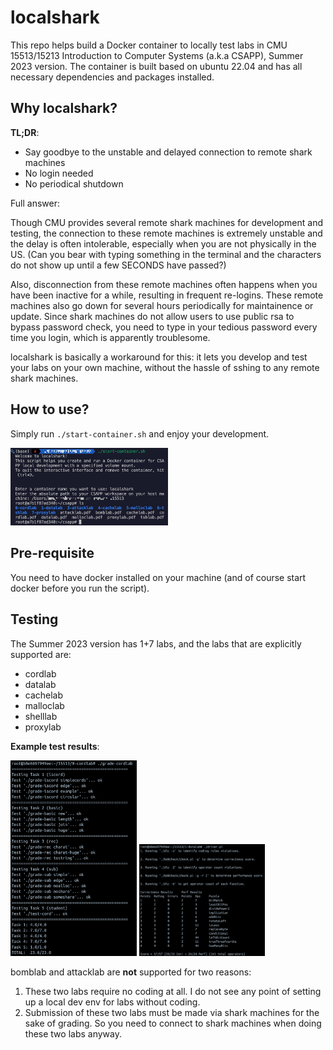 # localshark

This repo helps build a Docker container to locally test labs in CMU 15513/15213 Introduction to Computer Systems (a.k.a CSAPP), Summer 2023 version. The container is built based on ubuntu 22.04 and has all necessary dependencies and packages installed.

## Why localshark?

**TL;DR**:
* Say goodbye to the unstable and delayed connection to remote shark machines
* No login needed
* No periodical shutdown

Full answer:

Though CMU provides several remote shark machines for development and testing, the connection to these remote machines is extremely unstable and the delay is often intolerable, especially when you are not physically in the US. (Can you bear with typing something in the terminal and the characters do not show up until a few SECONDS have passed?) 

Also, disconnection from these remote machines often happens when you have been inactive for a while, resulting in frequent re-logins. These remote machines also go down for several hours periodically for maintainence or update. Since shark machines do not allow users to use public rsa to bypass password check, you need to type in your tedious password every time you login, which is apparently troublesome.

localshark is basically a workaround for this: it lets you develop and test your labs on your own machine, without the hassle of sshing to any remote shark machines.

## How to use?
Simply run `./start-container.sh` and enjoy your development.

<img src='https://github.com/unw9527/localshark/blob/main/images/interface.png' width='50%'>

## Pre-requisite
You need to have docker installed on your machine (and of course start docker before you run the script).

## Testing
The Summer 2023 version has 1+7 labs, and the labs that are explicitly supported are:
* cordlab
* datalab
* cachelab
* malloclab
* shelllab
* proxylab

**Example test results**:

<img src='https://github.com/unw9527/localshark/blob/main/images/cordlab-grade.png' width='40%'>

<img src='https://github.com/unw9527/localshark/blob/main/images/datalab-grade.png' width='40%'>

bomblab and attacklab are **not** supported for two reasons:
1. These two labs require no coding at all. I do not see any point of setting up a local dev env for labs without coding.
2. Submission of these two labs must be made via shark machines for the sake of grading. So you need to connect to shark machines when doing these two labs anyway.
